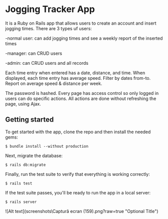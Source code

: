 # Jogging Tracker App

It is a Ruby on Rails app that allows users to create an account and insert jogging times. There are 3 types uf users:

-normal user: can add jogging times and see a weekly report of the inserted times

-manager: can CRUD users

-admin: can CRUD users and all records

Each time entry when entered has a date, distance, and time.
When displayed, each time entry has average speed.
Filter by dates from-to.
Report on average speed & distance per week.

The password is hashed. Every page has access control so only logged in users can do specific actions.
All actions are done without refreshing the page, using Ajax.

## Getting started
To get started with the app, clone the repo and then install the needed gems:
```
$ bundle install --without production
```
Next, migrate the database:
```
$ rails db:migrate
```
Finally, run the test suite to verify that everything is working correctly:
```
$ rails test
```
If the test suite passes, you'll be ready to run the app in a local server:
```
$ rails server
```

![Alt text](screenshots\Captură ecran (159).png?raw=true "Optional Title")